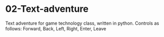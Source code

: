 # 02-Text-adventure
Text adventure for game technology class, written in python.
Controls as follows:
Forward, Back, Left, Right, Enter, Leave
